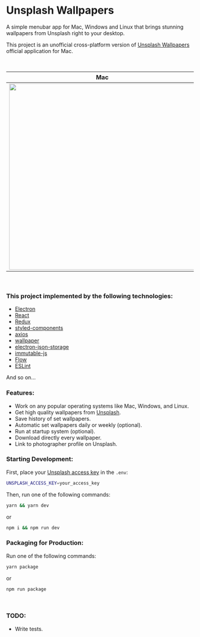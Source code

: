 # Unsplash Wallpapers
A simple menubar app for Mac, Windows and Linux that brings stunning wallpapers from Unsplash right to your desktop.

This project is an unofficial cross-platform version of [Unsplash Wallpapers](https://unsplash.com/wallpaper#mac-app) official application for Mac.

<br />

Mac             |  Windows
:--------------------------------------:|:------------------------------------------:
<img src="http://i.imgur.com/mZRbP8P.gif" width="500px" />  |  <img src="http://i.imgur.com/dx2QhyD.gif" width="500px" />

<br />

### This project implemented by the following technologies:
* [Electron](https://github.com/electron)
* [React](https://github.com/facebook/react)
* [Redux](https://github.com/reduxjs/redux)
* [styled-components](https://github.com/styled-components/styled-components)
* [axios](https://github.com/axios/axios)
* [wallpaper](https://github.com/sindresorhus/wallpaper)
* [electron-json-storage](https://github.com/electron-userland/electron-json-storage)
* [immutable-js](https://github.com/immutable-js/immutable-js)
* [Flow](https://github.com/facebook/flow)
* [ESLint](https://github.com/eslint/eslint)

And so on...


### Features:
* Work on any popular operating systems like Mac, Windows, and Linux.
* Get high quality wallpapers from [Unsplash](https://unsplash.com/).
* Save history of set wallpapers.
* Automatic set wallpapers daily or weekly (optional).
* Run at startup system (optional).
* Download directly every wallpaper.
* Link to photographer profile on Unsplash.


### Starting Development:

First, place your [Unsplash access key](https://unsplash.com/developers) in the `.env`:
```sh
UNSPLASH_ACCESS_KEY=your_access_key
```

Then, run one of the following commands:
```bash
yarn && yarn dev
```
or
```bash
npm i && npm run dev
```


### Packaging for Production:

Run one of the following commands:
```bash
yarn package
```
or
```bash
npm run package
```

<br />

### TODO:

* Write tests.
